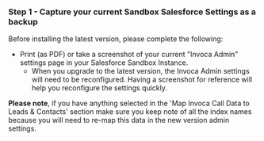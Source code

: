 ### Step 1 - Capture your current Sandbox Salesforce Settings as a backup

Before installing the latest version, please complete the following: 

- Print (as PDF) or take a screenshot of your current "Invoca Admin" settings page in your Salesforce Sandbox Instance. 
    - When you upgrade to the latest version, the Invoca Admin settings will need to be reconfigured. Having a screenshot for reference will help you reconfigure the settings quickly. 
    
**Please note**, if you have anything selected in the 'Map Invoca Call Data to Leads & Contacts' section make sure you keep note of all the index names because you will need to re-map this data in the new version admin settings.